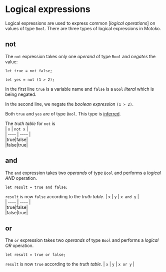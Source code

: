 # Logical expressions

Logical expressions are used to express common [*logical operations*] on values of type `Bool`. There are three types of logical expressions in Motoko.

## not

The `not` expression takes only one _operand_ of type `Bool` and _negates_ the value:

```motoko
let true = not false;

let yes = not (1 > 2);
```

In the first line `true` is a variable name and `false` is a `Bool` _literal_ which is being negated.

In the second line, we negate the _boolean expression_ `(1 > 2)`.

Both `true` and `yes` are of type `Bool`. This type is [inferred](/common-programming-concepts/types.html).

The _truth table_ for `not` is  
| `x` | `not x` |  
| ---- | ---- |  
|true|false|  
|false|true|  



## and

The `and` expression takes two _operands_ of type `Bool` and performs a _logical AND_ operation.

```motoko
let result = true and false;
```

`result` is now `false` according to the _truth table_.
| `x` | `y` | `x and y` |  
| ---- | ---- |  
|true|false|  
|false|true|  

## or

The `or` expression takes two _operands_ of type `Bool` and performs a _logical OR_ operation.

```motoko
let result = true or false;
```

`result` is now `true` according to the _truth table_.
| `x` | `y` | `x or y` |  